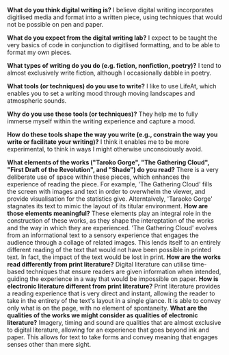 <p><b>What do you think digital writing is?</b>
I believe digital writing incorporates digitlised media and format into a written piece, using techniques that would not be possible on pen and paper.</p>
<p><b>What do you expect from the digital writing lab?</b>
I expect to be taught the very basics of code in conjunction to digitlised formatting, and to be able to format my own pieces.</p>
<p><b>What types of writing do you do (e.g. fiction, nonfiction, poetry)?</b>
I tend to almost exclusively write fiction, although I occasionally dabble in poetry.</p>
<p><b>What tools (or techniques) do you use to write?</b>
I like to use LifeAt, which enables you to set a writing mood through moving landscapes and atmospheric sounds.</p>
<p><b>Why do you use these tools (or techniques)?</b>
They help me to fully immerse myself within the writing experience and capture a mood.</p>
<p><b>How do these tools shape the way you write (e.g., constrain the way you write or facilitate your writing)?</b>
I think it enables me to be more experimental, to think in ways I might otherwise unconsciously avoid.</p>
<b>What elements of the works ("Taroko Gorge", "The Gathering Cloud", "First Draft of the Revolution", and "Shade") do you read?</b>
There is a very deliberate use of space within these pieces, which enhances the experience of reading the piece. For example, 'The Gathering Cloud' fills the screen with images and text in order to overwhelm the viewer, and provide visualisation for the statistics give. Alterntaively, 'Taraoko Gorge' stagnates its text to mimic the layout of its titular environment.
<b>How are those elements meaningful?</b>
These elements play an integral role in the construction of these works, as they shape the intereptation of the works and the way in which they are experienced. 'The Gathering Cloud' evolves from an informational text to a sensory experience that engages the audience through a collage of related images. This lends itself to an entirely different reading of the text that would not have been possible in printed text. In fact, the impact of the text would be lost in print.
<b>How are the works read differently from print literature?</b>
Digital literature can utilise time-based techniques that ensure readers are given information when intended, guiding the experience in a way that would be impossible on paper. 
<b>How is electronic literature different from print literature?</b>
Print literature provides a reading experience that is very direct and instant, allowing the reader to take in the entirety of the text's layout in a single glance. It is able to convey only what is on the page, with no element of spontaneity.
<b>What are the qualities of the works we might consider as qualities of electronic literature?</b>
Imagery, timing and sound are qualities that are almost exclusive to digital literature, allowing for an experience that goes beyond ink and paper. This allows for text to take forms and convey meaning that engages senses other than mere sight.
